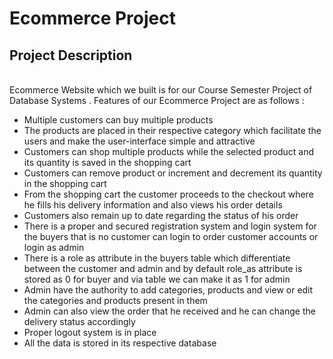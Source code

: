 # Ecommerce Project

## Project Description 
<br>
Ecommerce Website which we built is for our Course Semester Project of Database Systems . Features of our Ecommerce Project are as follows :
<ul>
<li> Multiple customers can buy multiple products </li>
<li> The products are placed in their respective category which facilitate the users and make the user-interface simple and attractive </li>
<li> Customers can shop multiple products while the selected product and its quantity is saved in the shopping cart </li>
<li>Customers can remove product or increment and decrement its quantity in the shopping cart </li>
<li>From the shopping cart the customer proceeds to the checkout where he fills his delivery information and also views his order details </li>
<li>Customers also remain up to date regarding the status of his order </li>
<li>There is a proper and secured registration system and login system for the buyers that is no customer can login to order customer accounts or login as admin </li>
<li>There is a role as attribute in the buyers table which differentiate between the customer and admin and by default role_as attribute is stored as 0 for buyer and via table we can make it as 1 for admin </li>
<li>Admin have the authority to add categories, products and view or edit the categories and products present in them</li>
<li> Admin can also view the order that he received and he can change the delivery status accordingly </li>
<li> Proper logout system is in place </li>
<li> All the data is stored in its respective database </li>

</ul>
